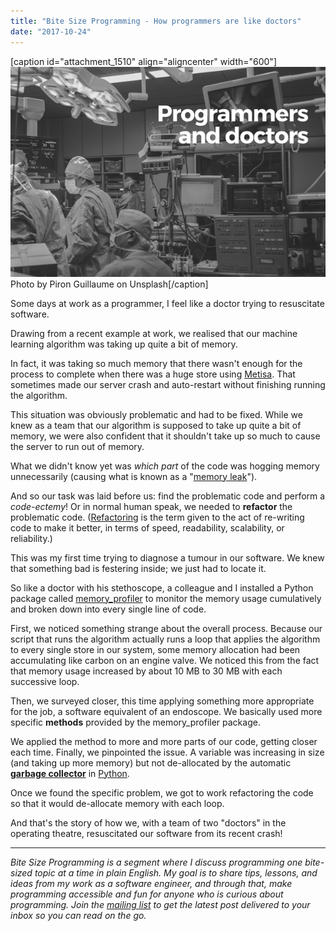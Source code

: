 ```yaml
---
title: "Bite Size Programming - How programmers are like doctors"
date: "2017-10-24"
---
```


\[caption id="attachment\_1510" align="aligncenter" width="600"\]![BSP programmers are like doctors nickang blog](images/BSP-programmers-are-like-doctors-nickang-blog.png) Photo by Piron Guillaume on Unsplash\[/caption\]

Some days at work as a programmer, I feel like a doctor trying to resuscitate software.

Drawing from a recent example at work, we realised that our machine learning algorithm was taking up quite a bit of memory.

In fact, it was taking so much memory that there wasn't enough for the process to complete when there was a huge store using [Metisa](https://askmetisa.com). That sometimes made our server crash and auto-restart without finishing running the algorithm.

This situation was obviously problematic and had to be fixed. While we knew as a team that our algorithm is supposed to take up quite a bit of memory, we were also confident that it shouldn't take up so much to cause the server to run out of memory.

What we didn't know yet was _which part_ of the code was hogging memory unnecessarily (causing what is known as a "[memory leak](https://stackoverflow.com/questions/312069/the-best-memory-leak-definition)").

And so our task was laid before us: find the problematic code and perform a _code-ectemy_! Or in normal human speak, we needed to **refactor** the problematic code. ([Refactoring](https://en.wikipedia.org/wiki/Code_refactoring) is the term given to the act of re-writing code to make it better, in terms of speed, readability, scalability, or reliability.)

This was my first time trying to diagnose a tumour in our software. We knew that something bad is festering inside; we just had to locate it.

So like a doctor with his stethoscope, a colleague and I installed a Python package called [memory\_profiler](https://pypi.python.org/pypi/memory_profiler) to monitor the memory usage cumulatively and broken down into every single line of code.

First, we noticed something strange about the overall process. Because our script that runs the algorithm actually runs a loop that applies the algorithm to every single store in our system, some memory allocation had been accumulating like carbon on an engine valve. We noticed this from the fact that memory usage increased by about 10 MB to 30 MB with each successive loop.

Then, we surveyed closer, this time applying something more appropriate for the job, a software equivalent of an endoscope. We basically used more specific **methods** provided by the memory\_profiler package.

We applied the method to more and more parts of our code, getting closer each time. Finally, we pinpointed the issue. A variable was increasing in size (and taking up more memory) but not de-allocated by the automatic **[garbage collector](https://en.wikipedia.org/wiki/Garbage_collection_(computer_science))** in [Python](https://docs.python.org/2/library/gc.html).

Once we found the specific problem, we got to work refactoring the code so that it would de-allocate memory with each loop.

And that's the story of how we, with a team of two "doctors" in the operating theatre, resuscitated our software from its recent crash!

* * *

_Bite Size Programming is a segment where I discuss programming one bite-sized topic at a time in plain English. My goal is to share tips, lessons, and ideas from my work as a software engineer, and through that, make programming accessible and fun for anyone who is curious about programming. Join the [mailing list](http://eepurl.com/c7xfID) to get the latest post delivered to your inbox so you can read on the go._
